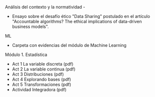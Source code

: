 Análisis del contexto y la normatividad -
* Ensayo sobre el desafío ético "Data Sharing" postulado en el artículo "Accountable algorithms? The ethical implications of data-driven business models".

ML
* Carpeta con evidencias del módulo de Machine Learning

Módulo 1. Estadística
* Act 1 La variable discreta (pdf)
* Act 2 La variable continua (pdf)
* Act 3 Distribuciones (pdf)
* Act 4 Explorando bases (pdf)
* Act 5 Transformaciones (pdf)
* Actividad Integradora (pdf)
